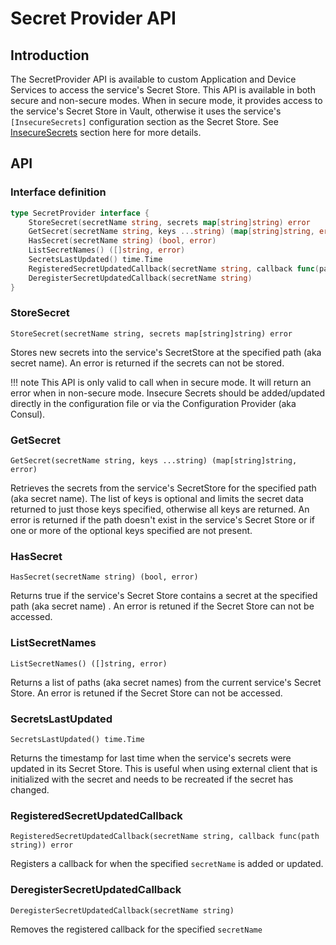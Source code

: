 # Secret Provider API

## Introduction

The SecretProvider API is available to custom Application and Device Services to access the service's Secret Store. This API is available in both secure and non-secure modes. When in secure mode, it provides access to the service's Secret Store in Vault, otherwise it uses the service's `[InsecureSecrets]` configuration section as the Secret Store. See [InsecureSecrets](../../microservices/configuration/CommonConfiguration/#configuration-properties) section here for more details.

## API

### Interface definition

```go
type SecretProvider interface {
	StoreSecret(secretName string, secrets map[string]string) error
	GetSecret(secretName string, keys ...string) (map[string]string, error)
    HasSecret(secretName string) (bool, error)
	ListSecretNames() ([]string, error)
	SecretsLastUpdated() time.Time	
    RegisteredSecretUpdatedCallback(secretName string, callback func(path string)) error
	DeregisterSecretUpdatedCallback(secretName string)
}
```

### StoreSecret

`StoreSecret(secretName string, secrets map[string]string) error`

Stores new secrets into the service's SecretStore at the specified path (aka secret name). An error is returned if the secrets can not be stored.

!!! note 
    This API is only valid to call when in secure mode. It will return an error when in non-secure mode. Insecure Secrets should be added/updated directly in the configuration file or via the Configuration Provider (aka Consul).

### GetSecret

`GetSecret(secretName string, keys ...string) (map[string]string, error)`

Retrieves the secrets from the service's SecretStore for the specified path (aka secret name). The list of keys is optional and limits the secret data returned to just those keys specified, otherwise all keys are returned. An error is returned if the path doesn't exist in the service's Secret Store or if one or more of the optional keys specified are not present.

### HasSecret 

`HasSecret(secretName string) (bool, error)`

Returns true if the service's Secret Store contains a secret at the specified path  (aka secret name) . An error is retuned if the Secret Store can not be accessed.

### ListSecretNames 

`ListSecretNames() ([]string, error)`

Returns a list of paths (aka secret names) from the current service's Secret Store. An error is retuned if the Secret Store can not be accessed.

### SecretsLastUpdated 

`SecretsLastUpdated() time.Time`

Returns the timestamp for last time when the service's secrets were updated in its Secret Store. This is useful when using external client that is initialized with the secret and needs to be recreated if the secret has changed. 

### RegisteredSecretUpdatedCallback

    RegisteredSecretUpdatedCallback(secretName string, callback func(path string)) error

Registers a callback for when the  specified `secretName` is added or updated.

### DeregisterSecretUpdatedCallback

    DeregisterSecretUpdatedCallback(secretName string)

Removes the registered callback for the specified `secretName`
